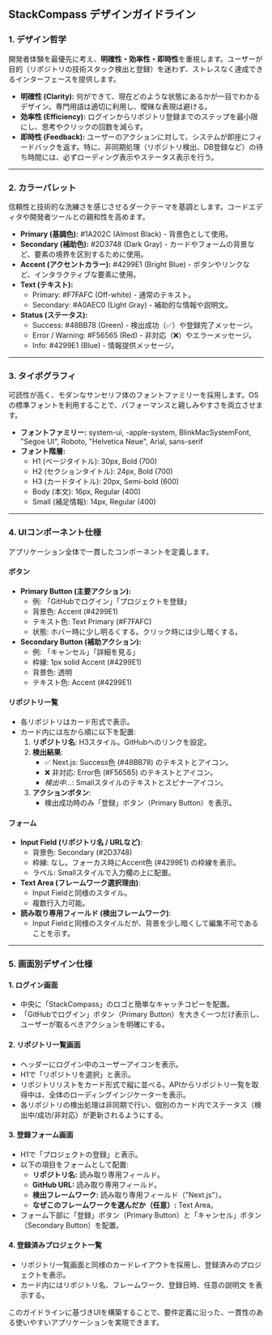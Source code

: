 ## **StackCompass デザインガイドライン**

### **1\. デザイン哲学**

開発者体験を最優先に考え、**明確性・効率性・即時性**を重視します。ユーザーが目的（リポジトリの技術スタック検出と登録）を迷わず、ストレスなく達成できるインターフェースを提供します。

* **明確性 (Clarity):** 何ができて、現在どのような状態にあるかが一目でわかるデザイン。専門用語は適切に利用し、曖昧な表現は避ける。  
* **効率性 (Efficiency):** ログインからリポジトリ登録までのステップを最小限にし、思考やクリックの回数を減らす。  
* **即時性 (Feedback):** ユーザーのアクションに対して、システムが即座にフィードバックを返す。特に、非同期処理（リポジトリ検出、DB登録など）の待ち時間には、必ずローディング表示やステータス表示を行う。

---

### **2\. カラーパレット**

信頼性と技術的な洗練さを感じさせるダークテーマを基調とします。コードエディタや開発者ツールとの親和性を高めます。

* **Primary (基調色):** \#1A202C (Almost Black) \- 背景色として使用。  
* **Secondary (補助色):** \#2D3748 (Dark Gray) \- カードやフォームの背景など、要素の境界を区別するために使用。  
* **Accent (アクセントカラー):** \#4299E1 (Bright Blue) \- ボタンやリンクなど、インタラクティブな要素に使用。  
* **Text (テキスト):**  
  * Primary: \#F7FAFC (Off-white) \- 通常のテキスト。  
  * Secondary: \#A0AEC0 (Light Gray) \- 補助的な情報や説明文。  
* **Status (ステータス):**  
  * Success: \#48BB78 (Green) \- 検出成功（✅）や登録完了メッセージ。  
  * Error / Warning: \#F56565 (Red) \- 非対応（❌）やエラーメッセージ。  
  * Info: \#4299E1 (Blue) \- 情報提供メッセージ。

---

### **3\. タイポグラフィ**

可読性が高く、モダンなサンセリフ体のフォントファミリーを採用します。OSの標準フォントを利用することで、パフォーマンスと親しみやすさを両立させます。

* **フォントファミリー:** system-ui, \-apple-system, BlinkMacSystemFont, "Segoe UI", Roboto, "Helvetica Neue", Arial, sans-serif  
* **フォント階層:**  
  * H1 (ページタイトル): 30px, Bold (700)  
  * H2 (セクションタイトル): 24px, Bold (700)  
  * H3 (カードタイトル): 20px, Semi-bold (600)  
  * Body (本文): 16px, Regular (400)  
  * Small (補足情報): 14px, Regular (400)

---

### **4\. UIコンポーネント仕様**

アプリケーション全体で一貫したコンポーネントを定義します。

#### **ボタン**

* **Primary Button (主要アクション):**  
  * 例: 「GitHubでログイン」「プロジェクトを登録」  
  * 背景色: Accent (\#4299E1)  
  * テキスト色: Text Primary (\#F7FAFC)  
  * 状態: ホバー時に少し明るくする。クリック時には少し暗くする。  
* **Secondary Button (補助アクション):**  
  * 例: 「キャンセル」「詳細を見る」  
  * 枠線: 1px solid Accent (\#4299E1)  
  * 背景色: 透明  
  * テキスト色: Accent (\#4299E1)

#### **リポジトリ一覧**

* 各リポジトリはカード形式で表示。  
* カード内には左から順に以下を配置:  
  1. **リポジトリ名**: H3スタイル。GitHubへのリンクを設定。  
  2. **検出結果**:  
     * ✅ Next.js: Success色 (\#48BB78) のテキストとアイコン。  
     * ❌ 非対応: Error色 (\#F56565) のテキストとアイコン。  
     * *検出中...*: Smallスタイルのテキストとスピナーアイコン。  
  3. **アクションボタン**:  
     * 検出成功時のみ「登録」ボタン（Primary Button）を表示。

#### **フォーム**

* **Input Field (リポジトリ名 / URLなど)**:  
  * 背景色: Secondary (\#2D3748)  
  * 枠線: なし。フォーカス時にAccent色 (\#4299E1) の枠線を表示。  
  * ラベル: Smallスタイルで入力欄の上に配置。  
* **Text Area (フレームワーク選択理由)**:  
  * Input Fieldと同様のスタイル。  
  * 複数行入力可能。  
* **読み取り専用フィールド (検出フレームワーク)**:  
  * Input Fieldと同様のスタイルだが、背景を少し暗くして編集不可であることを示す。

---

### **5\. 画面別デザイン仕様**

#### **1\. ログイン画面**

* 中央に「StackCompass」のロゴと簡単なキャッチコピーを配置。  
* 「GitHubでログイン」ボタン（Primary Button）を大きく一つだけ表示し、ユーザーが取るべきアクションを明確にする。

#### **2\. リポジトリ一覧画面**

* ヘッダーにログイン中のユーザーアイコンを表示。  
* H1で「リポジトリを選択」と表示。  
* リポジトリリストをカード形式で縦に並べる。APIからリポジトリ一覧を取得中は、全体のローディングインジケーターを表示。  
* 各リポジトリの検出処理は非同期で行い、個別のカード内でステータス（検出中/成功/非対応）が更新されるようにする。

#### **3\. 登録フォーム画面**

* H1で「プロジェクトの登録」と表示。  
* 以下の項目をフォームとして配置:  
  * **リポジトリ名:** 読み取り専用フィールド。  
  * **GitHub URL:** 読み取り専用フィールド。  
  * **検出フレームワーク:** 読み取り専用フィールド（"Next.js"）。  
  * **なぜこのフレームワークを選んだか（任意）:** Text Area。  
* フォーム下部に「登録」ボタン（Primary Button）と「キャンセル」ボタン（Secondary Button）を配置。

#### **4\. 登録済みプロジェクト一覧**

* リポジトリ一覧画面と同様のカードレイアウトを採用し、登録済みのプロジェクトを表示。  
* カード内にはリポジトリ名、フレームワーク、登録日時、任意の説明文 を表示する。

このガイドラインに基づきUIを構築することで、要件定義に沿った、一貫性のある使いやすいアプリケーションを実現できます。
